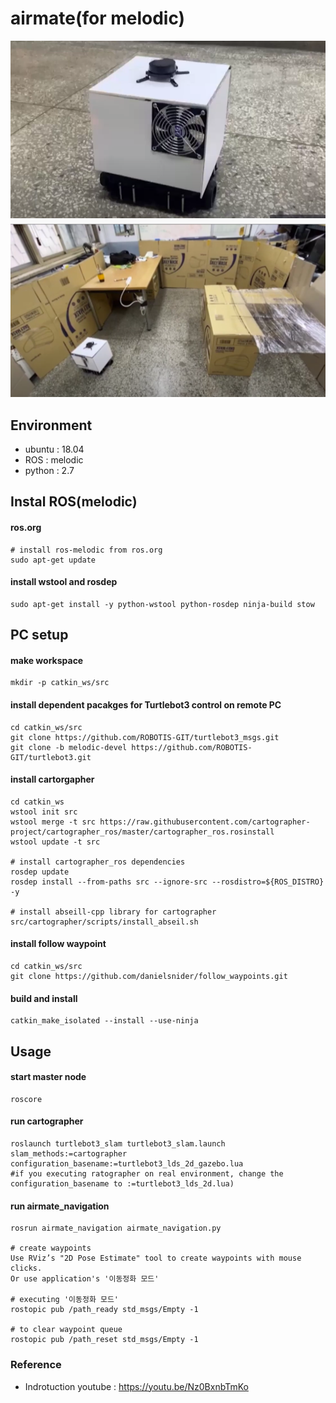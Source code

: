 # airmate(for melodic)

![airmate_navigation](readme_images/airmate.png "airmate")
![airmate_navigation](readme_images/airmate2.png "airmate")

## Environment
- ubuntu : 18.04
- ROS : melodic
- python : 2.7

## Instal ROS(melodic)
#### ros.org
```
# install ros-melodic from ros.org
sudo apt-get update
```
#### install wstool and rosdep
```
sudo apt-get install -y python-wstool python-rosdep ninja-build stow
```

## PC setup
#### make workspace
```
mkdir -p catkin_ws/src
```

#### install dependent pacakges for Turtlebot3 control on remote PC
```
cd catkin_ws/src
git clone https://github.com/ROBOTIS-GIT/turtlebot3_msgs.git
git clone -b melodic-devel https://github.com/ROBOTIS-GIT/turtlebot3.git
```
#### install cartorgapher
```
cd catkin_ws
wstool init src
wstool merge -t src https://raw.githubusercontent.com/cartographer-project/cartographer_ros/master/cartographer_ros.rosinstall
wstool update -t src

# install cartographer_ros dependencies
rosdep update
rosdep install --from-paths src --ignore-src --rosdistro=${ROS_DISTRO} -y

# install abseill-cpp library for cartographer
src/cartographer/scripts/install_abseil.sh
```
#### install follow waypoint
```
cd catkin_ws/src
git clone https://github.com/danielsnider/follow_waypoints.git
```
#### build and install
```
catkin_make_isolated --install --use-ninja
```

## Usage
#### start master node
```
roscore
```
#### run cartographer
```
roslaunch turtlebot3_slam turtlebot3_slam.launch slam_methods:=cartographer configuration_basename:=turtlebot3_lds_2d_gazebo.lua
#if you executing ratographer on real environment, change the configuration_basename to :=turtlebot3_lds_2d.lua)
```

#### run airmate_navigation
```
rosrun airmate_navigation airmate_navigation.py

# create waypoints
Use RViz’s "2D Pose Estimate" tool to create waypoints with mouse clicks.
Or use application's '이동정화 모드'

# executing '이동정화 모드'
rostopic pub /path_ready std_msgs/Empty -1

# to clear waypoint queue
rostopic pub /path_reset std_msgs/Empty -1
```

### Reference
- Indrotuction youtube : https://youtu.be/Nz0BxnbTmKo


